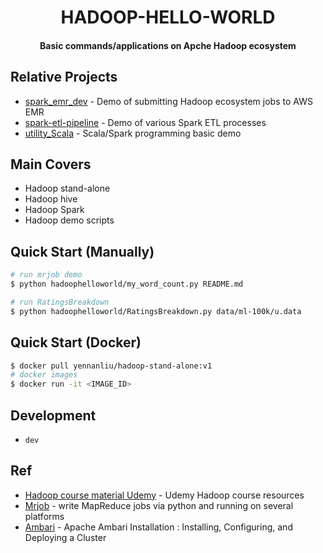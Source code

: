 <h1 align="center">HADOOP-HELLO-WORLD</h1>
<h4 align="center">Basic commands/applications on Apche Hadoop ecosystem </h4>

## Relative Projects 
* [spark_emr_dev](https://github.com/yennanliu/spark_emr_dev) - Demo of submitting Hadoop ecosystem jobs to AWS EMR
* [spark-etl-pipeline](https://github.com/yennanliu/spark-etl-pipeline) - Demo of various Spark ETL processes
* [utility_Scala](https://github.com/yennanliu/utility_Scala) - Scala/Spark programming basic demo 

## Main Covers  

- Hadoop stand-alone 
- Hadoop hive
- Hadoop Spark  
- Hadoop demo scripts 

## Quick Start (Manually)

```bash
# run mrjob demo 
$ python hadoophelloworld/my_word_count.py README.md 

# run RatingsBreakdown
$ python hadoophelloworld/RatingsBreakdown.py data/ml-100k/u.data

```

## Quick Start (Docker)

```bash
$ docker pull yennanliu/hadoop-stand-alone:v1
# docker images
$ docker run -it <IMAGE_ID>

```


## Development 
- `dev`

## Ref 
- [Hadoop course material Udemy](https://sundog-education.com/hadoop-materials/) - Udemy Hadoop course resources
- [Mrjob](https://mrjob.readthedocs.io/en/latest/) - write MapReduce jobs via python and running on several platforms
- [Ambari](https://docs.cloudera.com/HDPDocuments/Ambari-2.7.5.0/bk_ambari-installation/content/ch_Deploy_and_Configure_a_HDP_Cluster.html) - Apache Ambari Installation : Installing, Configuring, and Deploying a Cluster
